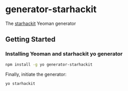 # generator-starhackit

The [starhackit](https://github.com/FredericHeem/starhackit) Yeoman generator

## Getting Started

### Installing Yeoman and starhackit yo generator

```bash
npm install -g yo generator-starhackit
```

Finally, initiate the generator:

```bash
yo starhackit
```
